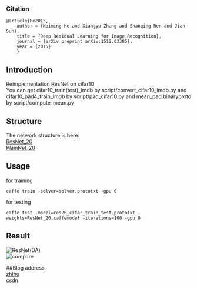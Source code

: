 ### Citation
	@article{He2015,
	    author = {Kaiming He and Xiangyu Zhang and Shaoqing Ren and Jian Sun},
	    title = {Deep Residual Learning for Image Recognition},
	    journal = {arXiv preprint arXiv:1512.03385},
	    year = {2015}
    	}

## Introduction

  Reimplementation ResNet on cifar10
  <br/>You can get cifar10_train(test)_lmdb by script/convert_cifar10_lmdb.py and cifar10_pad4_train_lmdb by script/pad_cifar10.py
  and mean_pad.binaryproto by script/compute_mean.py

## Structure

  The network structure is here:
  	<br/>[ResNet_20](http://ethereon.github.io/netscope/#/gist/544993a5985bb87e11443dc1dbcb4881)
  	<br/>[PlainNet_20](http://ethereon.github.io/netscope/#/gist/18200c298ed00d846cfd511babe70a9b)
## Usage

  for training
  ```
  caffe train -solver=solver.prototxt -gpu 0
  ```

  for testing 
  ```
  caffe test -model=res20_cifar_train_test.prototxt -weights=ResNet_20.caffemodel -iterations=100 -gpu 0
  ```
  
  
## Result
![ResNet(DA)](https://github.com/fish145/ResNet-on-Cifar10/blob/master/data_augmentation/accuracy.png)
<br/>![compare](https://github.com/fish145/ResNet-on-Cifar10/blob/master/without_data_augmentation/compare.png)
  
##Blog address
 <br/>[zhihu](https://zhuanlan.zhihu.com/p/22071346)
 <br/>[csdn](http://blog.csdn.net/yj3254/article/details/52244402)

